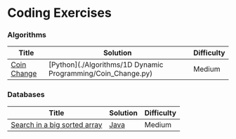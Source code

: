 Coding Exercises
========

### Algorithms

| Title | Solution | Difficulty |
|----- | -------- | ---------- |
|[Coin Change](https://leetcode.com/problems/largest-number-after-mutating-substring/) | [Python](./Algorithms/1D Dynamic Programming/Coin_Change.py)|Medium|

### Databases    

| Title | Solution | Difficulty |
|----- | -------- | ---------- |
|[Search in a big sorted array](http://www.lintcode.com/en/problem/search-in-a-big-sorted-array/)|[Java](./algorithms/java/src/searchInABigSortedArray/searchInABigSortedArray.java)|Medium|
